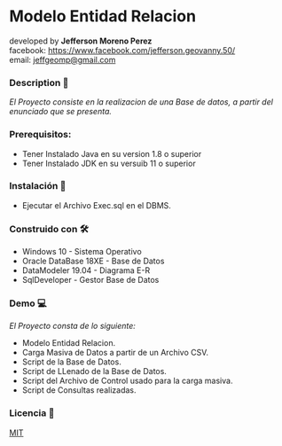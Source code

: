 # Modelo Entidad Relacion

developed by **Jefferson Moreno Perez**<br>
facebook: https://www.facebook.com/jefferson.geovanny.50/ <br>
email: jeffgeomp@gmail.com<br>

### Description 🚀
_El Proyecto consiste en la realizacion de una Base de datos, a partir del enunciado que se presenta._

### Prerequisitos:
* Tener Instalado Java en su version 1.8 o superior
* Tener Instalado JDK en su versuib 11 o superior

### Instalación 🔧
* Ejecutar el Archivo Exec.sql en el DBMS.

### Construido con 🛠️
* Windows 10 - Sistema Operativo
* Oracle DataBase 18XE - Base de Datos
* DataModeler 19.04 - Diagrama E-R
* SqlDeveloper - Gestor Base de Datos

### Demo 💻
_El Proyecto consta de lo siguiente:_

* Modelo Entidad Relacion.
* Carga Masiva de Datos a partir de un Archivo CSV.
* Script de la Base de Datos.
* Script de LLenado de la Base de Datos.
* Script del Archivo de Control usado para la carga masiva.
* Script de Consultas realizadas.

### Licencia 📄
[MIT](https://choosealicense.com/licenses/mit/)
